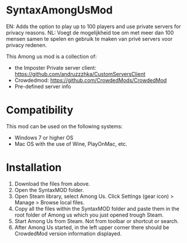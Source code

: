 # SyntaxAmongUsMod
EN: Adds the option to play up to 100 players and use private servers for privacy reasons.
NL: Voegt de mogelijkheid toe om met meer dan 100 mensen samen te spelen en gebruik te maken van privé servers voor privacy redenen.

This Among us mod is a collection of:
- the Imposter Private server client: https://github.com/andruzzzhka/CustomServersClient 
- Crowdedmod: https://github.com/CrowdedMods/CrowdedMod
- Pre-defined server info

# Compatibility
This mod can be used on the following systems:
- Windows 7 or higher OS
- Mac OS with the use of Wine, PlayOnMac, etc.

# Installation
1. Download the files from above.
2. Open the SyntaxMOD folder.
3. Open Steam library, select Among Us. Click Settings (gear icon) > Manage > Browse local files.
4. Copy all the files within the SyntaxMOD folder and paste them in the root folder of Among us which you just opened trough Steam.
5. Start Among Us from Steam. Not from toolbar or shortcut or search.
6. After Among Us started, in the left upper corner there should be CrowdedMod version information displayed.
